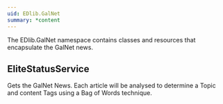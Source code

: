 ```yaml
---
uid: EDlib.GalNet
summary: *content
---
```

The EDlib.GalNet namespace contains classes and resources that encapsulate the GalNet news.

## EliteStatusService
Gets the GalNet News. Each article will be analysed to determine a Topic and content Tags using a Bag of Words technique.

